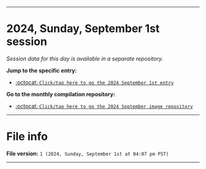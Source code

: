 
***

# 2024, Sunday, September 1st session

_Session data for this day is available in a separate repository._

**Jump to the specific entry:**

- [:octocat: `Click/tap here to go the 2024 September 1st entry`](https://github.com/seanpm2001/SeansLifeArchive_Images_MotorWorld_CarFactory_Y2024_V9/tree/SeansLifeArchive_Images_MotorWorld_CarFactory_Y2024_V9_Main-dev/2024/09_September/01/)

**Go to the monthly compilation repository:**

- [:octocat: `Click/tap here to go the 2024 September image repository`](https://github.com/seanpm2001/SeansLifeArchive_Images_MotorWorld_CarFactory_Y2024_V9/)

***

# File info

**File version:** `1 (2024, Sunday, September 1st at 04:07 pm PST)`

***
